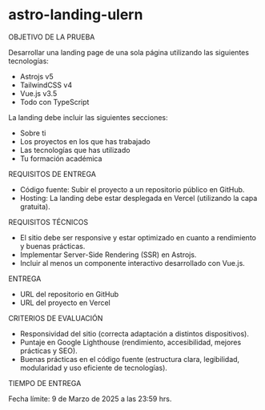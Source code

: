 # astro-landing-ulern
 
OBJETIVO DE LA PRUEBA

Desarrollar una landing page de una sola página utilizando las siguientes tecnologías:

- Astrojs v5
- TailwindCSS v4
- Vue.js v3.5
- Todo con TypeScript

La landing debe incluir las siguientes secciones:

- Sobre ti
- Los proyectos en los que has trabajado
- Las tecnologías que has utilizado
- Tu formación académica

REQUISITOS DE ENTREGA

- Código fuente: Subir el proyecto a un repositorio público en GitHub.
- Hosting: La landing debe estar desplegada en Vercel (utilizando la capa gratuita).

REQUISITOS TÉCNICOS

- El sitio debe ser responsive y estar optimizado en cuanto a rendimiento y buenas prácticas.
- Implementar Server-Side Rendering (SSR) en Astrojs.
- Incluir al menos un componente interactivo desarrollado con Vue.js.

ENTREGA

- URL del repositorio en GitHub
- URL del proyecto en Vercel

CRITERIOS DE EVALUACIÓN

- Responsividad del sitio (correcta adaptación a distintos dispositivos).
- Puntaje en Google Lighthouse (rendimiento, accesibilidad, mejores prácticas y SEO).
- Buenas prácticas en el código fuente (estructura clara, legibilidad, modularidad y uso eficiente de tecnologías).

TIEMPO DE ENTREGA

Fecha límite: 9 de Marzo de 2025 a las 23:59 hrs.